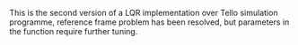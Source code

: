 This is the second version of a LQR implementation over Tello simulation programme, reference frame problem has been resolved, but parameters in the function require further tuning.
